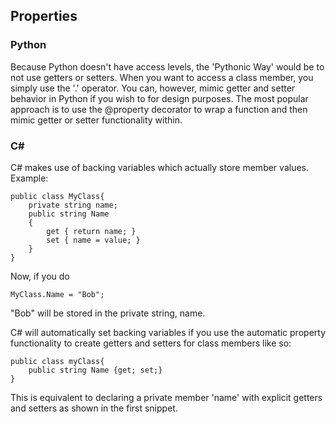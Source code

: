 ## Properties
### Python
Because Python doesn't have access levels, the 'Pythonic Way' would be to not use getters or setters. When you want to access a class member, you simply use the '.' operator. You can, however, mimic getter and setter behavior in Python if you wish to for design purposes. The most popular approach is to use the @property decorator to wrap a function and then mimic getter or setter functionality within.
### C#
C# makes use of backing variables which actually store member values. Example:
```
public class MyClass{
    private string name;
    public string Name
    {
        get { return name; }
        set { name = value; }
    }
}
```
Now, if you do
```
MyClass.Name = "Bob";
```
"Bob" will be stored in the private string, name.

C# will automatically set backing variables if you use the automatic property functionality to create getters and setters for class members like so:
```
public class myClass{
    public string Name {get; set;}
}
```
This is equivalent to declaring a private member 'name' with explicit getters and setters as shown in the first snippet.
